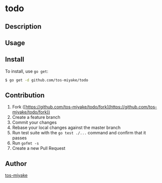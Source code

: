 # todo



## Description

## Usage

## Install

To install, use `go get`:

```bash
$ go get -d github.com/tos-miyake/todo
```

## Contribution

1. Fork ([https://github.com/tos-miyake/todo/fork](https://github.com/tos-miyake/todo/fork))
1. Create a feature branch
1. Commit your changes
1. Rebase your local changes against the master branch
1. Run test suite with the `go test ./...` command and confirm that it passes
1. Run `gofmt -s`
1. Create a new Pull Request

## Author

[tos-miyake](https://github.com/tos-miyake)
